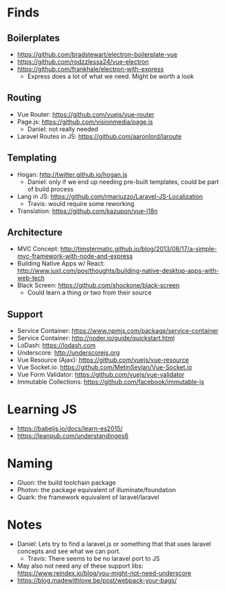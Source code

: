 # Finds

## Boilerplates
- https://github.com/bradstewart/electron-boilerplate-vue
- https://github.com/rodzzlessa24/vue-electron
- https://github.com/frankhale/electron-with-express
    - Express does a lot of what we need.  Might be worth a look

## Routing
- Vue Router: https://github.com/vuejs/vue-router
- Page.js: https://github.com/visionmedia/page.js
  - Daniel: not really needed
- Laravel Routes in JS: https://github.com/aaronlord/laroute

## Templating
- Hogan: http://twitter.github.io/hogan.js
  - Daniel: only if we end up needing pre-built templates, could be part of build process
- Lang in JS: https://github.com/rmariuzzo/Laravel-JS-Localization
  - Travis: would require some reworking
- Translation: https://github.com/kazupon/vue-i18n

## Architecture
- MVC Concept: http://timstermatic.github.io/blog/2013/08/17/a-simple-mvc-framework-with-node-and-express
- Building Native Apps w/ React: http://www.juxt.com/pov/thoughts/building-native-desktop-apps-with-web-tech
- Black Screen: https://github.com/shockone/black-screen
  - Could learn a thing or two from their source

## Support
- Service Container: https://www.npmjs.com/package/service-container
- Service Container: http://noder.io/guide/quickstart.html
- LoDash: https://lodash.com
- Underscore: http://underscorejs.org
- Vue Resource (Ajax): https://github.com/vuejs/vue-resource
- Vue Socket.io: https://github.com/MetinSeylan/Vue-Socket.io
- Vue Form Validator: https://github.com/vuejs/vue-validator
- Immutable Collections: https://github.com/facebook/immutable-js

# Learning JS
- https://babeljs.io/docs/learn-es2015/
- https://leanpub.com/understandinges6

# Naming
- Gluon: the build toolchain package
- Photon: the package equivalent of illuminate/foundation
- Quark: the framework equivalent of laravel/laravel

# Notes
- Daniel: Lets try to find a laravel.js or something that that uses laravel concepts and see what we can port.
  - Travis: There seems to be no laravel port to JS
- May also not need any of these support libs: https://www.reindex.io/blog/you-might-not-need-underscore
- https://blog.madewithlove.be/post/webpack-your-bags/
